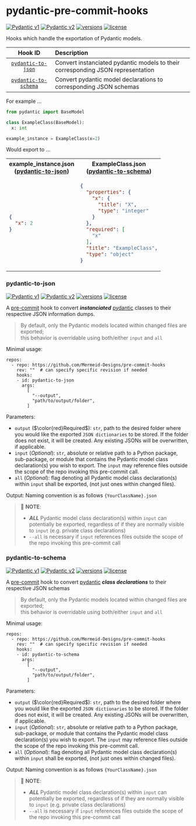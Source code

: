 # pydantic-pre-commit-hooks

[![Pydantic v1](https://img.shields.io/endpoint?url=https://raw.githubusercontent.com/pydantic/pydantic/main/docs/badge/v1.json)](https://docs.pydantic.dev/1.10/contributing/#badges)
[![Pydantic v2](https://img.shields.io/endpoint?url=https://raw.githubusercontent.com/pydantic/pydantic/main/docs/badge/v2.json)](https://docs.pydantic.dev/latest/contributing/#badges)
[![versions](https://img.shields.io/pypi/pyversions/pydantic.svg)](https://github.com/pydantic/pydantic)
[![license](https://img.shields.io/github/license/pydantic/pydantic.svg)](https://github.com/pydantic/pydantic/blob/main/LICENSE)

Hooks which handle the exportation of Pydantic models.

| Hook ID         | Description |
|:--------------:|:-----|
| [`pydantic-to-json`](#pydantic-to-json) |  Convert instanciated pydantic models to their corresponding JSON representation |
| [`pydantic-to-schema`](#pydantic-to-schema)      |  Convert pydantic model declarations to corresponding JSON schemas | 


For example ...
```python
from pydantic import BaseModel

class ExampleClass(BaseModel):
  x: int

example_instance = ExampleClass(x=2)
```
Would export to ...
<table>
<tr>
<th> example_instance.json<br>(<a href="#pydantic-to-json">pydantic-to-json</a>) </th>
<th> ExampleClass.json<br>(<a href="#pydantic-to-schema">pydantic-to-schema</a>)  </th>
</tr>
<tr>
<td>
  
```json
{
  "x": 2
}
```

</td>
<td>

```json
{
  "properties": {
    "x": {
      "title": "X",
      "type": "integer"
    }
  },
  "required": [
    "x"
  ],
  "title": "ExampleClass",
  "type": "object"
}
```

</td>
</tr>
</table>


### pydantic-to-json

[![Pydantic v1](https://img.shields.io/endpoint?url=https://raw.githubusercontent.com/pydantic/pydantic/main/docs/badge/v1.json)](https://docs.pydantic.dev/1.10/contributing/#badges)
[![Pydantic v2](https://img.shields.io/endpoint?url=https://raw.githubusercontent.com/pydantic/pydantic/main/docs/badge/v2.json)](https://docs.pydantic.dev/latest/contributing/#badges)
[![versions](https://img.shields.io/pypi/pyversions/pydantic.svg)](https://github.com/pydantic/pydantic)
[![license](https://img.shields.io/github/license/pydantic/pydantic.svg)](https://github.com/pydantic/pydantic/blob/main/LICENSE)

A [pre-commit](https://pre-commit.com/) hook to convert _**instanciated**_ [pydantic](https://docs.pydantic.dev/latest/) classes to their respective JSON information dumps.

> By default, only the Pydantic models located within changed files are exported;<br>this behavior is overridable using both/either `input` and `all`

Minimal usage: 
```
repos:
  - repo: https://github.com/Mermeid-Designs/pre-commit-hooks
    rev: ""  # can specify specific revision if needed
    hooks:
    - id: pydantic-to-json
      args:
        [
          "--output",
          "path/to/output/folder",
        ]
```

Parameters:
- `output` ($\color{red}Required$): `str`, path to the desired folder where you would like the exported `JSON dictionaries` to be stored. If the folder does not exist, it will be created. Any existing JSONs will be overwritten, if applicable.
- `input` ($Optional$): `str`, absolute or relative path to a Python package, sub-package, or module that contains the Pydantic model class declaration(s) you wish to export. The `input` may reference files outside the scope of the repo invoking this pre-commit call.
- `all` ($Optional$): flag denoting all Pydantic model class declaration(s) within `input` shall be exported, (not just ones within changed files).
  
Output: Naming convention is as follows `{YourClassName}.json`

> 📌 **NOTE**:
>
> - _**ALL**_ Pydantic model class declaration(s) within `input` can potentially be exported, regardless of if they are normally visible to `input` (e.g. private class declarations)
> - `--all` is necessary if `input` references files outside the scope of the repo invoking this pre-commit call

### pydantic-to-schema

[![Pydantic v1](https://img.shields.io/endpoint?url=https://raw.githubusercontent.com/pydantic/pydantic/main/docs/badge/v1.json)](https://docs.pydantic.dev/1.10/contributing/#badges)
[![Pydantic v2](https://img.shields.io/endpoint?url=https://raw.githubusercontent.com/pydantic/pydantic/main/docs/badge/v2.json)](https://docs.pydantic.dev/latest/contributing/#badges)
[![versions](https://img.shields.io/pypi/pyversions/pydantic.svg)](https://github.com/pydantic/pydantic)
[![license](https://img.shields.io/github/license/pydantic/pydantic.svg)](https://github.com/pydantic/pydantic/blob/main/LICENSE)

A [pre-commit](https://pre-commit.com/) hook to convert [pydantic](https://docs.pydantic.dev/latest/) _**class declarations**_ to their respective JSON schemas

> By default, only the Pydantic models located within changed files are exported;<br>this behavior is overridable using both/either `input` and `all`

Minimal usage: 
```
repos:
  - repo: https://github.com/Mermeid-Designs/pre-commit-hooks
    rev: ""  # can specify specific revision if needed
    hooks:
    - id: pydantic-to-schema
      args:
        [
          "--output",
          "path/to/output/folder",
        ]
```

Parameters:
- `output` ($\color{red}Required$): `str`, path to the desired folder where you would like the exported `JSON dictionaries` to be stored. If the folder does not exist, it will be created. Any existing JSONs will be overwritten, if applicable.
- `input` ($Optional$): `str`, absolute or relative path to a Python package, sub-package, or module that contains the Pydantic model class declaration(s) you wish to export. The `input` may reference files outside the scope of the repo invoking this pre-commit call.
- `all` ($Optional$): flag denoting all Pydantic model class declaration(s) within `input` shall be exported, (not just ones within changed files).
  
Output: Naming convention is as follows `{YourClassName}.json`

> 📌 **NOTE**:
>
> - _**ALL**_ Pydantic model class declaration(s) within `input` can potentially be exported, regardless of if they are normally visible to `input` (e.g. private class declarations)
> - `--all` is necessary if `input` references files outside the scope of the repo invoking this pre-commit call
